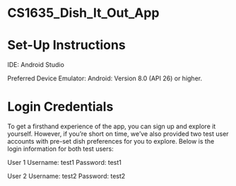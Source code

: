 # CS1635_Dish_It_Out_App

# Set-Up Instructions
IDE: Android Studio


Preferred Device Emulator:
 Android: Version 8.0 (API 26) or higher.
# Login Credentials
To get a firsthand experience of the app, you can sign up and explore it yourself. However, if you’re short on time, we’ve also provided two test user accounts with pre-set dish preferences for you to explore. Below is the login information for both test users:

User 1
Username: test1
Password: test1


User 2
Username: test2
Password: test2
